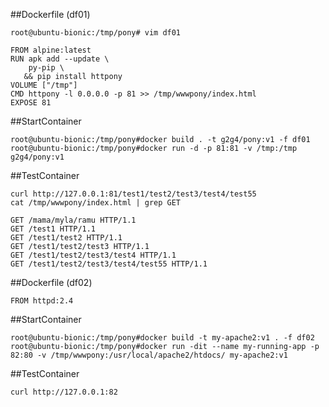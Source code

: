 ##Dockerfile (df01)
```
root@ubuntu-bionic:/tmp/pony# vim df01
```
```
FROM alpine:latest
RUN apk add --update \
    py-pip \
   && pip install httpony
VOLUME ["/tmp"]
CMD httpony -l 0.0.0.0 -p 81 >> /tmp/wwwpony/index.html
EXPOSE 81
```
##StartContainer
```
root@ubuntu-bionic:/tmp/pony#docker build . -t g2g4/pony:v1 -f df01
root@ubuntu-bionic:/tmp/pony#docker run -d -p 81:81 -v /tmp:/tmp g2g4/pony:v1
```
##TestContainer
```
curl http://127.0.0.1:81/test1/test2/test3/test4/test55
cat /tmp/wwwpony/index.html | grep GET
```
```
GET /mama/myla/ramu HTTP/1.1
GET /test1 HTTP/1.1
GET /test1/test2 HTTP/1.1
GET /test1/test2/test3 HTTP/1.1
GET /test1/test2/test3/test4 HTTP/1.1
GET /test1/test2/test3/test4/test55 HTTP/1.1
```
##Dockerfile (df02)
```
FROM httpd:2.4

```
##StartContainer
```
root@ubuntu-bionic:/tmp/pony#docker build -t my-apache2:v1 . -f df02
root@ubuntu-bionic:/tmp/pony#docker run -dit --name my-running-app -p 82:80 -v /tmp/wwwpony:/usr/local/apache2/htdocs/ my-apache2:v1
```
##TestContainer
```
curl http://127.0.0.1:82
```
